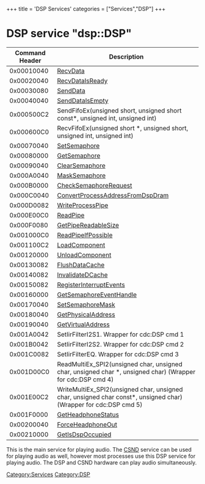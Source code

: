 +++
title = 'DSP Services'
categories = ["Services","DSP"]
+++

# DSP service "dsp::DSP"

| Command Header | Description                                                                                                       |
|----------------|-------------------------------------------------------------------------------------------------------------------|
| 0x00010040     | [RecvData](DSP:RecvData "wikilink")                                                                               |
| 0x00020040     | [RecvDataIsReady](DSP:RecvDataIsReady "wikilink")                                                                 |
| 0x00030080     | [SendData](DSP:SendData "wikilink")                                                                               |
| 0x00040040     | [SendDataIsEmpty](DSP:SendDataIsEmpty "wikilink")                                                                 |
| 0x000500C2     | SendFifoEx(unsigned short, unsigned short const\*, unsigned int, unsigned int)                                    |
| 0x000600C0     | RecvFifoEx(unsigned short \*, unsigned short, unsigned int, unsigned int)                                         |
| 0x00070040     | [SetSemaphore](DSP:SetSemaphore "wikilink")                                                                       |
| 0x00080000     | [GetSemaphore](DSP:GetSemaphore "wikilink")                                                                       |
| 0x00090040     | [ClearSemaphore](DSP:ClearSemaphore "wikilink")                                                                   |
| 0x000A0040     | [MaskSemaphore](DSP:MaskSemaphore "wikilink")                                                                     |
| 0x000B0000     | [CheckSemaphoreRequest](DSP:CheckSemaphoreRequest "wikilink")                                                     |
| 0x000C0040     | [ConvertProcessAddressFromDspDram](DSP:ConvertProcessAddressFromDspDram "wikilink")                               |
| 0x000D0082     | [WriteProcessPipe](DSP:WriteProcessPipe "wikilink")                                                               |
| 0x000E00C0     | [ReadPipe](DSP:ReadPipe "wikilink")                                                                               |
| 0x000F0080     | [GetPipeReadableSize](DSP:GetPipeReadableSize "wikilink")                                                         |
| 0x001000C0     | [ReadPipeIfPossible](DSP:ReadPipeIfPossible "wikilink")                                                           |
| 0x001100C2     | [LoadComponent](DSP:LoadComponent "wikilink")                                                                     |
| 0x00120000     | [UnloadComponent](DSP:UnloadComponent "wikilink")                                                                 |
| 0x00130082     | [FlushDataCache](DSP:FlushDataCache "wikilink")                                                                   |
| 0x00140082     | [InvalidateDCache](DSP:InvalidateDCache "wikilink")                                                               |
| 0x00150082     | [RegisterInterruptEvents](DSP:RegisterInterruptEvents "wikilink")                                                 |
| 0x00160000     | [GetSemaphoreEventHandle](DSP:GetSemaphoreEventHandle "wikilink")                                                 |
| 0x00170040     | [SetSemaphoreMask](DSP:SetSemaphoreMask "wikilink")                                                               |
| 0x00180040     | [GetPhysicalAddress](DSP:GetPhysicalAddress "wikilink")                                                           |
| 0x00190040     | [GetVirtualAddress](DSP:GetVirtualAddress "wikilink")                                                             |
| 0x001A0042     | SetIirFilterI2S1. Wrapper for cdc:DSP cmd 1                                                                       |
| 0x001B0042     | SetIirFilterI2S2. Wrapper for cdc:DSP cmd 2                                                                       |
| 0x001C0082     | SetIirFilterEQ. Wrapper for cdc:DSP cmd 3                                                                         |
| 0x001D00C0     | ReadMultiEx_SPI2(unsigned char, unsigned char, unsigned char \*, unsigned char) (Wrapper for cdc:DSP cmd 4)       |
| 0x001E00C2     | WriteMultiEx_SPI2(unsigned char, unsigned char, unsigned char const\*, unsigned char) (Wrapper for cdc:DSP cmd 5) |
| 0x001F0000     | [GetHeadphoneStatus](DSP:GetHeadphoneStatus "wikilink")                                                           |
| 0x00200040     | [ForceHeadphoneOut](DSP:ForceHeadphoneOut "wikilink")                                                             |
| 0x00210000     | [GetIsDspOccupied](DSP:GetIsDspOccupied "wikilink")                                                               |

This is the main service for playing audio. The
[CSND](CSND_Services "wikilink") service can be used for playing audio
as well, however most processes use this DSP service for playing audio.
The DSP and CSND hardware can play audio simultaneously.

[Category:Services](Category:Services "wikilink")
[Category:DSP](Category:DSP "wikilink")